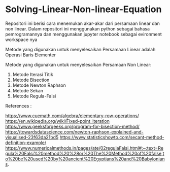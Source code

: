 # Solving-Linear-Non-linear-Equation
Repositori ini berisi cara menemukan akar-akar dari persamaan linear dan non linear. Dalam repositori ini menggunakan python sebagai bahasa pemrogramannya dan menggunakan jupyter notebook sebagai evironment workspace nya

Metode yang digunakan untuk menyelesaikan Persamaan Linear adalah Operasi Baris Elementer

Metode yang digunakan untuk menyelesaikan Persamaan Non Linear:
1. Metode Iterasi Titik
2. Metode Bisection
3. Metode Newton Raphson
4. Metode Sekan
5. Metode Regula-Falsi

References :

https://www.cuemath.com/algebra/elementary-row-operations/</h>
https://en.wikipedia.org/wiki/Fixed-point_iteration
https://www.geeksforgeeks.org/program-for-bisection-method/
https://towardsdatascience.com/newton-raphson-explained-and-visualised-23f63da21bd5
https://www.statisticshowto.com/secant-method-definition-example/
https://www.numericalmethods.in/pages/ate/02regulaFalsi.html#:~:text=Regula%20Falsi%20method%20%28or%20The%20Method%20of%20false,to%20be%20used%20by%20ancient%20Egyptians%20and%20Babylonians.

